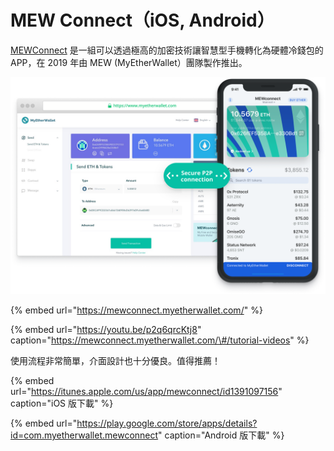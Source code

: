 # MEW Connect（iOS, Android）

[MEWConnect](https://mewconnect.myetherwallet.com/#/) 是一組可以透過極高的加密技術讓智慧型手機轉化為硬體冷錢包的 APP，在 2019 年由 MEW \(MyEtherWallet）團隊製作推出。

![](../.gitbook/assets/image%20%285%29.png)

{% embed url="https://mewconnect.myetherwallet.com/" %}

{% embed url="https://youtu.be/p2q6qrcKtj8" caption="https://mewconnect.myetherwallet.com/\#/tutorial-videos" %}

使用流程非常簡單，介面設計也十分優良。值得推薦！

{% embed url="https://itunes.apple.com/us/app/mewconnect/id1391097156" caption="iOS 版下載" %}

{% embed url="https://play.google.com/store/apps/details?id=com.myetherwallet.mewconnect" caption="Android 版下載" %}



